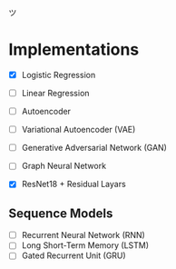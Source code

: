ツ

# Implementations

- [x] Logistic Regression
- [ ] Linear Regression
- [ ] Autoencoder
- [ ] Variational Autoencoder (VAE)
- [ ] Generative Adversarial Network (GAN)
- [ ] Graph Neural Network
- [x] ResNet18 + Residual Layars
  

## Sequence Models
- [ ] Recurrent Neural Network (RNN)
- [ ] Long Short-Term Memory (LSTM)
- [ ] Gated Recurrent Unit (GRU)